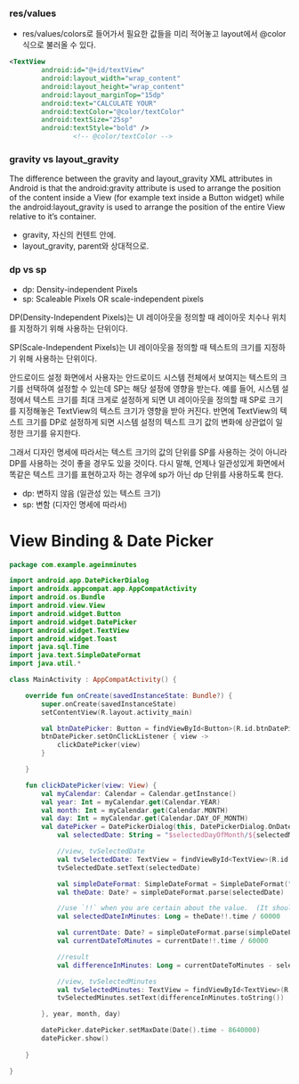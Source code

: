 ### res/values

- res/values/colors로 들어가서 필요한 값들을 미리 적어놓고 layout에서 @color 식으로 불러올 수 있다.

```xml
<TextView
        android:id="@+id/textView"
        android:layout_width="wrap_content"
        android:layout_height="wrap_content"
        android:layout_marginTop="15dp"
        android:text="CALCULATE YOUR"
        android:textColor="@color/textColor" 
        android:textSize="25sp"
        android:textStyle="bold" />
				<!-- @color/textColor -->
```

### gravity vs layout_gravity

The difference between the gravity and layout_gravity XML attributes in Android is that the android:gravity attribute is used to arrange the position of the content inside a View (for example text inside a Button widget) while the android:layout_gravity is used to arrange the position of the entire View relative to it’s container.

- gravity, 자신의 컨텐트 안에.
- layout_gravity, parent와 상대적으로.

### dp vs sp

- dp: Density-independent Pixels
- sp: Scaleable Pixels OR scale-independent pixels

DP(Density-Independent Pixels)는 UI 레이아웃을 정의할 때 레이아웃 치수나 위치를 지정하기 위해 사용하는 단위이다.

SP(Scale-Independent Pixels)는 UI 레이아웃을 정의할 때 텍스트의 크기를 지정하기 위해 사용하는 단위이다.

안드로이드 설정 화면에서 사용자는 안드로이드 시스템 전체에서 보여지는 텍스트의 크기를 선택하여 설정할 수 있는데 SP는 해당 설정에 영향을 받는다. 예를 들어, 시스템 설정에서 텍스트 크기를 최대 크게로 설정하게 되면 UI 레이아웃을 정의할 때 SP로 크기를 지정해놓은 TextView의 텍스트 크기가 영향을 받아 커진다. 반면에 TextView의 텍스트 크기를 DP로 설정하게 되면 시스템 설정의 텍스트 크기 값의 변화에 상관없이 일정한 크기를 유지한다.

그래서 디자인 명세에 따라서는 텍스트 크기의 값의 단위를 SP를 사용하는 것이 아니라 DP를 사용하는 것이 좋을 경우도 있을 것이다. 다시 말해, 언제나 일관성있게 화면에서 똑같은 텍스트 크기를 표현하고자 하는 경우에 sp가 아닌 dp 단위를 사용하도록 한다.

- dp: 변하지 않음 (일관성 있는 텍스트 크기)
- sp: 변함 (디자인 명세에 따라서)

# View Binding & Date Picker

```kotlin
package com.example.ageinminutes

import android.app.DatePickerDialog
import androidx.appcompat.app.AppCompatActivity
import android.os.Bundle
import android.view.View
import android.widget.Button
import android.widget.DatePicker
import android.widget.TextView
import android.widget.Toast
import java.sql.Time
import java.text.SimpleDateFormat
import java.util.*

class MainActivity : AppCompatActivity() {

    override fun onCreate(savedInstanceState: Bundle?) {
        super.onCreate(savedInstanceState)
        setContentView(R.layout.activity_main)

        val btnDatePicker: Button = findViewById<Button>(R.id.btnDatePicker)
        btnDatePicker.setOnClickListener { view ->
            clickDatePicker(view)
        }

    }

    fun clickDatePicker(view: View) {
        val myCalendar: Calendar = Calendar.getInstance()
        val year: Int = myCalendar.get(Calendar.YEAR)
        val month: Int = myCalendar.get(Calendar.MONTH)
        val day: Int = myCalendar.get(Calendar.DAY_OF_MONTH)
        val datePicker = DatePickerDialog(this, DatePickerDialog.OnDateSetListener { calendarView, selectedYear, selectedMonth, selectedDayOfMonth ->
            val selectedDate: String = "$selectedDayOfMonth/${selectedMonth + 1}/$selectedYear"

            //view, tvSelectedDate
            val tvSelectedDate: TextView = findViewById<TextView>(R.id.tvSelectedDate)
            tvSelectedDate.setText(selectedDate)

            val simpleDateFormat: SimpleDateFormat = SimpleDateFormat("dd/MM/yyyy", Locale.ENGLISH)
            val theDate: Date? = simpleDateFormat.parse(selectedDate)

            //use `!!` when you are certain about the value.  (It should not be null)
            val selectedDateInMinutes: Long = theDate!!.time / 60000

            val currentDate: Date? = simpleDateFormat.parse(simpleDateFormat.format(System.currentTimeMillis()))
            val currentDateToMinutes = currentDate!!.time / 60000

            //result
            val differenceInMinutes: Long = currentDateToMinutes - selectedDateInMinutes

            //view, tvSelectedMinutes
            val tvSelectedMinutes: TextView = findViewById<TextView>(R.id.tvSelectedDateInMinutes)
            tvSelectedMinutes.setText(differenceInMinutes.toString())

        }, year, month, day)

        datePicker.datePicker.setMaxDate(Date().time - 8640000)
        datePicker.show()
        
    }

}
```
